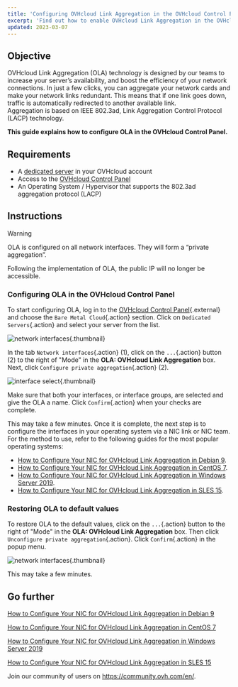 ```yaml
---
title: 'Configuring OVHcloud Link Aggregation in the OVHcloud Control Panel'
excerpt: 'Find out how to enable OVHcloud Link Aggregation in the OVHcloud Control Panel'
updated: 2023-03-07
---
```


## Objective

OVHcloud Link Aggregation (OLA) technology is designed by our teams to increase your server’s availability, and boost the efficiency of your network connections. In just a few clicks, you can aggregate your network cards and make your network links redundant. This means that if one link goes down, traffic is automatically redirected to another available link.<br>
Aggregation is based on IEEE 802.3ad, Link Aggregation Control Protocol (LACP) technology.

**This guide explains how to configure OLA in the OVHcloud Control Panel.**

## Requirements

- A [dedicated server](https://www.ovhcloud.com/asia/bare-metal/) in your OVHcloud account
- Access to the [OVHcloud Control Panel](https://ca.ovh.com/auth/?action=gotomanager&from=https://www.ovh.com/asia/&ovhSubsidiary=asia)
- An Operating System / Hypervisor that supports the 802.3ad aggregation protocol (LACP)

## Instructions

> [!warning]
>
> OLA is configured on all network interfaces. They will form a “private aggregation”.
>
> Following the implementation of OLA, the public IP will no longer be accessible.
>

### Configuring OLA in the OVHcloud Control Panel

To start configuring OLA, log in to the [OVHcloud Control Panel](https://ca.ovh.com/auth/?action=gotomanager&from=https://www.ovh.com/asia/&ovhSubsidiary=asia){.external} and choose the `Bare Metal Cloud`{.action} section. Click on `Dedicated Servers`{.action} and select your server from the list.

![network interfaces](network_interfaces2022.png){.thumbnail}

In the tab `Network interfaces`{.action} (1), click on the `...`{.action} button (2) to the right of "Mode" in the **OLA: OVHcloud Link Aggregation** box. Next, click `Configure private aggregation`{.action}  (2).

![interface select](interface_select2021.png){.thumbnail}

Make sure that both your interfaces, or interface groups, are selected and give the OLA a name. Click `Confirm`{.action} when your checks are complete.

This may take a few minutes. Once it is complete, the next step is to configure the interfaces in your operating system via a NIC link or NIC team. For the method to use, refer to the following guides for the most popular operating systems:

- [How to Configure Your NIC for OVHcloud Link Aggregation in Debian 9](ola-enable-debian91.).
- [How to Configure Your NIC for OVHcloud Link Aggregation in CentOS 7](ola-enable-centos71.).
- [How to Configure Your NIC for OVHcloud Link Aggregation in Windows Server 2019](ola-enable-w2k191.).
- [How to Configure Your NIC for OVHcloud Link Aggregation in SLES 15](ola-enable-sles151.).

### Restoring OLA to default values

To restore OLA to the default values, click on the `...`{.action} button to the right of "Mode" in the **OLA: OVHcloud Link Aggregation** box. Then click `Unconfigure private aggregation`{.action}. Click `Confirm`{.action} in the popup menu.

![network interfaces](default_settings2021.png){.thumbnail}

This may take a few minutes.

## Go further

[How to Configure Your NIC for OVHcloud Link Aggregation in Debian 9](ola-enable-debian91.)

[How to Configure Your NIC for OVHcloud Link Aggregation in CentOS 7](ola-enable-centos71.)

[How to Configure Your NIC for OVHcloud Link Aggregation in Windows Server 2019](ola-enable-w2k191.)

[How to Configure Your NIC for OVHcloud Link Aggregation in SLES 15](ola-enable-sles151.)

Join our community of users on <https://community.ovh.com/en/>.
